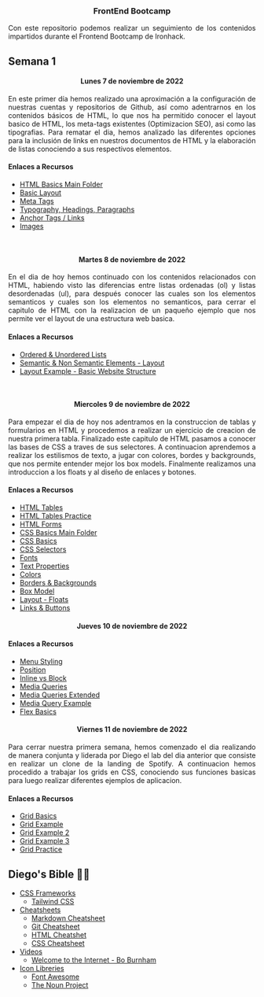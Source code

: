 <h3 align="center"> FrontEnd Bootcamp </h3>

<p align="justify"> Con este repositorio podemos realizar un seguimiento de los contenidos impartidos durante el Frontend Bootcamp de Ironhack.</p>

## Semana 1

<h4 align="center">Lunes 7 de noviembre de 2022</h4>

<p align="justify"> En este primer día hemos realizado una aproximación a la configuración de nuestras cuentas y repositorios de Github, así como adentrarnos en los contenidos básicos de HTML, lo que nos ha permitido conocer el layout basico de HTML, los meta-tags existentes (Optimizacion SEO), asi como las tipografias.
Para rematar el dia, hemos analizado las diferentes opciones para la inclusión de links en nuestros documentos de HTML y la elaboración de listas conociendo a sus respectivos elementos.</p>

<h4>Enlaces a Recursos</h4>

- [HTML Basics Main Folder](https://github.com/kaisercode13/Ironhack-Notes/tree/main/section-02-css)
- [Basic Layout](https://github.com/kaisercode13/Ironhack-Notes/blob/main/section-01-html/01-basic-layout.html)
- [Meta Tags](https://github.com/kaisercode13/Ironhack-Notes/blob/main/section-01-html/02-meta-tags.html)
- [Typography, Headings, Paragraphs](https://github.com/kaisercode13/Ironhack-Notes/blob/main/section-01-html/03-typogrphy.html)
- [Anchor Tags / Links](https://github.com/kaisercode13/Ironhack-Notes/blob/main/section-01-html/04-links.html)
- [Images](https://github.com/kaisercode13/Ironhack-Notes/blob/main/section-01-html/05-images.html)

<br />

<h4 align="center">Martes 8 de noviembre de 2022</h4>

<p align="justify">En el dia de hoy hemos continuado con los contenidos relacionados con HTML, habiendo visto las diferencias entre listas ordenadas (ol) y listas desordenadas (ul), para después conocer las cuales son los elementos semanticos y cuales son los elementos no semanticos, para cerrar el capitulo de HTML con la realizacion de un paqueño ejemplo que nos permite ver el layout de una estructura web basica.</p>

<h4>Enlaces a Recursos</h4>

- [Ordered & Unordered Lists](https://github.com/kaisercode13/Ironhack-Notes/blob/main/section-01-html/06-lists.html)
- [Semantic & Non Semantic Elements - Layout](https://github.com/kaisercode13/Ironhack-Notes/blob/main/section-01-html/07-layout.html)
- [Layout Example - Basic Website Structure](https://github.com/kaisercode13/Ironhack-Notes/blob/main/section-01-html/08-layout-sample.html)

<br />

<h4 align="center">Miercoles 9 de noviembre de 2022</h4>

<p align="justify">Para empezar el dia de hoy nos adentramos en la construccion de tablas y formularios en HTML y procedemos a realizar un ejercicio de creacion de nuestra primera tabla. Finalizado este capitulo de HTML pasamos a conocer las bases de CSS a traves de sus selectores. A continuacion aprendemos a realizar los estilismos de texto, a jugar con colores, bordes y backgrounds, que nos permite entender mejor los box models. Finalmente realizamos una introduccion a los floats y al diseño de enlaces y botones. </p>

<h4>Enlaces a Recursos</h4>

- [HTML Tables](https://github.com/kaisercode13/Ironhack-Notes/blob/main/section-01-html/09-tables.html)
- [HTML Tables Practice](https://github.com/kaisercode13/Ironhack-Notes/blob/main/section-01-html/09-1-table-exercise.html)
- [HTML Forms](https://github.com/kaisercode13/Ironhack-Notes/blob/main/section-01-html/14-forms.html)
- [CSS Basics Main Folder](https://github.com/kaisercode13/Ironhack-Notes/tree/main/section-02-css)
- [CSS Basics](https://github.com/kaisercode13/Ironhack-Notes/blob/main/section-02-css/01-css-basics.html)
- [CSS Selectors](https://github.com/kaisercode13/Ironhack-Notes/blob/main/section-02-css/02-selectors.html)
- [Fonts](https://github.com/kaisercode13/Ironhack-Notes/blob/main/section-02-css/03-fonts.html)
- [Text Properties](https://github.com/kaisercode13/Ironhack-Notes/blob/main/section-02-css/04-text-properties.html)
- [Colors](https://github.com/kaisercode13/Ironhack-Notes/blob/main/section-02-css/05-colors.html)
- [Borders & Backgrounds](https://github.com/kaisercode13/Ironhack-Notes/blob/main/section-02-css/06-border-backgrounds.html)
- [Box Model](https://github.com/kaisercode13/Ironhack-Notes/blob/main/section-02-css/07-box-model.html)
- [Layout - Floats](https://github.com/kaisercode13/Ironhack-Notes/blob/main/section-02-css/08-float-align.html)
- [Links & Buttons](https://github.com/kaisercode13/Ironhack-Notes/blob/main/section-02-css/09-links-buttons.html)

<h4 align="center">Jueves 10 de noviembre de 2022</h4>

<p align="justify"></p>

<h4>Enlaces a Recursos</h4>

- [Menu Styling](https://github.com/kaisercode13/Ironhack-Notes/blob/main/section-02-css/10-menu-styling.html)
- [Position](https://github.com/kaisercode13/Ironhack-Notes/blob/main/section-02-css/11-position.html)
- [Inline vs Block](https://github.com/kaisercode13/Ironhack-Notes/blob/main/section-02-css/12-inline-vs-block.html)
- [Media Queries](https://github.com/kaisercode13/Ironhack-Notes/blob/main/section-02-css/13-media-queries.html)
- [Media Queries Extended](https://github.com/kaisercode13/Ironhack-Notes/blob/main/section-02-css/14-media-queries-extended.html)
- [Media Query Example](https://github.com/kaisercode13/Ironhack-Notes/blob/main/section-02-css/15-media-query-example.html)
- [Flex Basics](https://github.com/kaisercode13/Ironhack-Notes/blob/main/section-02-css/16-flex-basics.html)

<h4 align="center">Viernes 11 de noviembre de 2022</h4>

<p align="justify">Para cerrar nuestra primera semana, hemos comenzado el dia realizando de manera conjunta y liderada por Diego el lab del dia anterior que consiste en realizar un clone de la landing de Spotify. A continuacion hemos procedido a trabajar los grids en CSS, conociendo sus funciones basicas para luego realizar diferentes ejemplos de aplicacion.</p>

<h4>Enlaces a Recursos</h4>

- [Grid Basics](https://github.com/kaisercode13/Ironhack-Notes/blob/main/section-02-css/17-grid-basics.html)
- [Grid Example](https://github.com/kaisercode13/Ironhack-Notes/blob/main/section-02-css/17-grids-ex.html)
- [Grid Example 2](https://github.com/kaisercode13/Ironhack-Notes/blob/main/section-02-css/18-grid-basics-example.html)
- [Grid Example 3](https://github.com/kaisercode13/Ironhack-Notes/blob/main/section-02-css/18-grid-basics-example-2.html)
- [Grid Practice](https://github.com/kaisercode13/Ironhack-Notes/blob/main/section-02-css/18-grid-basics-practice.html)

## Diego's Bible 🙏🎶

- [CSS Frameworks](#)
  - [Tailwind CSS](https://tailwindcss.com/)
- [Cheatsheets](#)
  - [Markdown Cheatsheet](https://www.markdownguide.org/cheat-sheet/)
  - [Git Cheatsheet](https://education.github.com/git-cheat-sheet-education.pdf)
  - [HTML Cheatshet](https://devhints.io/html)
  - [CSS Cheatsheet](https://devhints.io/css)
- [Videos](#)
  - [Welcome to the Internet - Bo Burnham](https://www.youtube.com/watch?v=k1BneeJTDcU)
- [Icon Libreries](#)
  - [Font Awesome](https://fontawesome.com/)
  - [The Noun Project](https://thenounproject.com/)
